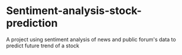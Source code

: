 # Sentiment-analysis-stock-prediction
A project using sentiment analysis of news and public forum's data to predict future trend of a stock
